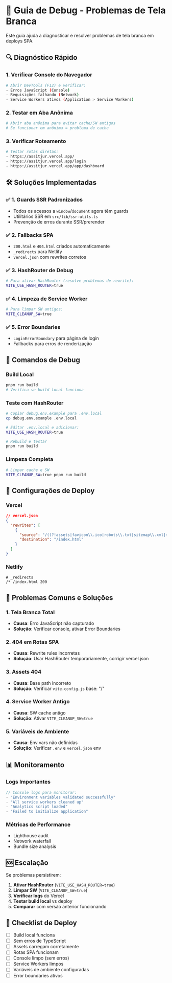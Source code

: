 # 🚨 Guia de Debug - Problemas de Tela Branca

Este guia ajuda a diagnosticar e resolver problemas de tela branca em deploys SPA.

## 🔍 **Diagnóstico Rápido**

### 1. **Verificar Console do Navegador**
```bash
# Abrir DevTools (F12) e verificar:
- Erros JavaScript (Console)
- Requisições falhando (Network)
- Service Workers ativos (Application > Service Workers)
```

### 2. **Testar em Aba Anônima**
```bash
# Abrir aba anônima para evitar cache/SW antigos
# Se funcionar em anônima = problema de cache
```

### 3. **Verificar Roteamento**
```bash
# Testar rotas diretas:
- https://assitjur.vercel.app/
- https://assitjur.vercel.app/login
- https://assitjur.vercel.app/app/dashboard
```

## 🛠️ **Soluções Implementadas**

### ✅ **1. Guards SSR Padronizados**
- Todos os acessos a `window`/`document` agora têm guards
- Utilitários SSR em `src/lib/ssr-utils.ts`
- Prevenção de erros durante SSR/prerender

### ✅ **2. Fallbacks SPA**
- `200.html` e `404.html` criados automaticamente
- `_redirects` para Netlify
- `vercel.json` com rewrites corretos

### ✅ **3. HashRouter de Debug**
```bash
# Para ativar HashRouter (resolve problemas de rewrite):
VITE_USE_HASH_ROUTER=true
```

### ✅ **4. Limpeza de Service Worker**
```bash
# Para limpar SW antigos:
VITE_CLEANUP_SW=true
```

### ✅ **5. Error Boundaries**
- `LoginErrorBoundary` para página de login
- Fallbacks para erros de renderização

## 🚀 **Comandos de Debug**

### **Build Local**
```bash
pnpm run build
# Verifica se build local funciona
```

### **Teste com HashRouter**
```bash
# Copiar debug.env.example para .env.local
cp debug.env.example .env.local

# Editar .env.local e adicionar:
VITE_USE_HASH_ROUTER=true

# Rebuild e testar
pnpm run build
```

### **Limpeza Completa**
```bash
# Limpar cache e SW
VITE_CLEANUP_SW=true pnpm run build
```

## 🔧 **Configurações de Deploy**

### **Vercel**
```json
// vercel.json
{
  "rewrites": [
    {
      "source": "/((?!assets|favicon\\.ico|robots\\.txt|sitemap\\.xml|manifest\\.json|sw\\.js|.*\\.(js|css|png|jpg|jpeg|gif|svg|ico|woff|woff2|ttf|eot|br|gz)).*)",
      "destination": "/index.html"
    }
  ]
}
```

### **Netlify**
```
# _redirects
/* /index.html 200
```

## 🐛 **Problemas Comuns e Soluções**

### **1. Tela Branca Total**
- **Causa**: Erro JavaScript não capturado
- **Solução**: Verificar console, ativar Error Boundaries

### **2. 404 em Rotas SPA**
- **Causa**: Rewrite rules incorretas
- **Solução**: Usar HashRouter temporariamente, corrigir vercel.json

### **3. Assets 404**
- **Causa**: Base path incorreto
- **Solução**: Verificar `vite.config.js` base: "/"

### **4. Service Worker Antigo**
- **Causa**: SW cache antigo
- **Solução**: Ativar `VITE_CLEANUP_SW=true`

### **5. Variáveis de Ambiente**
- **Causa**: Env vars não definidas
- **Solução**: Verificar `.env` e `vercel.json` env

## 📊 **Monitoramento**

### **Logs Importantes**
```javascript
// Console logs para monitorar:
- "Environment variables validated successfully"
- "All service workers cleaned up"
- "Analytics script loaded"
- "Failed to initialize application"
```

### **Métricas de Performance**
- Lighthouse audit
- Network waterfall
- Bundle size analysis

## 🆘 **Escalação**

Se problemas persistirem:

1. **Ativar HashRouter** (`VITE_USE_HASH_ROUTER=true`)
2. **Limpar SW** (`VITE_CLEANUP_SW=true`)
3. **Verificar logs** do Vercel
4. **Testar build local** vs deploy
5. **Comparar** com versão anterior funcionando

## 📝 **Checklist de Deploy**

- [ ] Build local funciona
- [ ] Sem erros de TypeScript
- [ ] Assets carregam corretamente
- [ ] Rotas SPA funcionam
- [ ] Console limpo (sem erros)
- [ ] Service Workers limpos
- [ ] Variáveis de ambiente configuradas
- [ ] Error boundaries ativos
